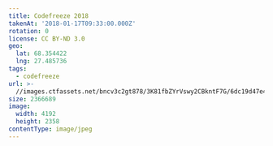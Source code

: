 ```yaml
---
title: Codefreeze 2018
takenAt: '2018-01-17T09:33:00.000Z'
rotation: 0
license: CC BY-ND 3.0
geo:
  lat: 68.354422
  lng: 27.485736
tags:
  - codefreeze
url: >-
  //images.ctfassets.net/bncv3c2gt878/3K81fbZYrVswy2CBkntF7G/6dc19d47e45acf4c5d0d6cf99bd7f923/codefreeze-2018_25929181428_o
size: 2366689
image:
  width: 4192
  height: 2358
contentType: image/jpeg
---
```


